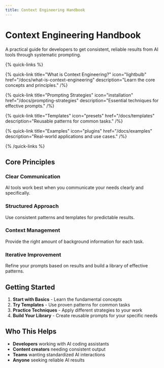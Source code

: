 ```yaml
---
title: Context Engineering Handbook
---
```


# Context Engineering Handbook

A practical guide for developers to get consistent, reliable results from AI tools through systematic prompting.

{% quick-links %}

{% quick-link title="What is Context Engineering?" icon="lightbulb" href="/docs/what-is-context-engineering" description="Learn the core concepts and principles." /%}

{% quick-link title="Prompting Strategies" icon="installation" href="/docs/prompting-strategies" description="Essential techniques for effective prompts." /%}

{% quick-link title="Templates" icon="presets" href="/docs/templates" description="Reusable patterns for common tasks." /%}

{% quick-link title="Examples" icon="plugins" href="/docs/examples" description="Real-world applications and use cases." /%}

{% /quick-links %}

## Core Principles

### Clear Communication
AI tools work best when you communicate your needs clearly and specifically.

### Structured Approach
Use consistent patterns and templates for predictable results.

### Context Management
Provide the right amount of background information for each task.

### Iterative Improvement
Refine your prompts based on results and build a library of effective patterns.

## Getting Started

1. **Start with Basics** - Learn the fundamental concepts
2. **Try Templates** - Use proven patterns for common tasks
3. **Practice Techniques** - Apply different strategies to your work
4. **Build Your Library** - Create reusable prompts for your specific needs

## Who This Helps

- **Developers** working with AI coding assistants
- **Content creators** needing consistent output
- **Teams** wanting standardized AI interactions
- **Anyone** seeking reliable AI results